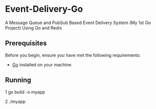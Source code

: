 # Event-Delivery-Go
A Message Queue and PubSub Based Event Delivery System (My 1st Go Project)
Using Go and Redis

## Prerequisites

Before you begin, ensure you have met the following requirements:

- [Go](https://golang.org/doc/install) installed on your machine.

## Running 

1 go build -o myapp

2 ./myapp